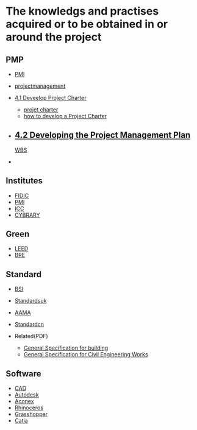 # The knowledgs and practises acquired or to be obtained in or around the project

## PMP
- [PMI](https://www.pmi.org/)
- [projectmanagement](https://www.projectmanagement.com/)
- [4.1 Deveelop Project Charter](https://circle.visual-paradigm.com/docs/project-management-lifecycle-guide-through/initiation-phase/how-to-develop-project-charter/)
  - [projet charter](https://it.ucsf.edu/sites/it.ucsf.edu/files/enterprise_reporting_charter.pdf)
  - [how to develop a Project Charter](https://circle.visual-paradigm.com/docs/project-management-lifecycle-guide-through/initiation-phase/how-to-develop-project-charter/?pdf=12602)
- [4.2 Developing the Project Management Plan](https://project-management.com/developing-the-project-management-plan/)
  -




   [WBS](http://www4.rcf.bnl.gov/~videbaks/hft/cd1/DOE_guidance_wBS.pdf)
-


## Institutes
- [FIDIC](http://fidic.org/)
- [PMI](https://www.pmi.org/)
- [ICC](https://iccwbo.org/)
- [CYBRARY](https://www.cybrary.it/)
## Green
- [LEED](https://new.usgbc.org/leed)
- [BRE](https://www.breeam.com/)

## Standard
- [BSI](https://shop.bsigroup.com/)
- [Standardsuk](https://www.standardsuk.com/)
- [AAMA](https://aamanet.org/)
- [Standardcn](http://www.standardcn.com/)

- Related(PDF)
  - [General Specification for building](https://www.archsd.gov.hk/media/11230/e79.pdf)
  - [General Specification for Civil Engineering Works](https://www.cedd.gov.hk/eng/publications/standards_handbooks_cost/doc/stan_gs_2006/gs_20006_doc/Section_1_2006Edition_General_15Feb07.pdf)

## Software
- [CAD](http://www.cadzxw.com/)
- [Autodesk](http://www.autodesk.com)
- [Aconex](https://www.aconex.com/cn)
- [Rhinoceros](https://www.rhino3d.com/)
- [Grasshopper](https://www.grasshopper3d.com/)
- [Catia](https://www.3ds.com/)
